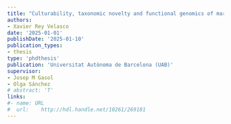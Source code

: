 ```yaml
---
title: "Culturability, taxonomic novelty and functional genomics of marine bacteria with different trophic strategies"
authors:
- Xavier Rey Velasco
date: '2025-01-01'
publishDate: '2025-01-10'
publication_types:
- thesis
type: 'phdthesis'
publication: 'Universitat Autònoma de Barcelona (UAB)'
supervisor:
- Josep M Gasol
- Olga Sánchez
# abstract: 'T'
links:
#- name: URL
#  url:    http://hdl.handle.net/10261/269181
---
```

